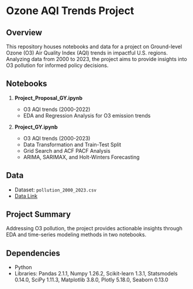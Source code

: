 # Ozone AQI Trends Project

## Overview

This repository houses notebooks and data for a project on Ground-level Ozone (O3) Air Quality Index (AQI) trends in impactful U.S. regions. Analyzing data from 2000 to 2023, the project aims to provide insights into O3 pollution for informed policy decisions.

## Notebooks

1. **Project_Proposal_GY.ipynb**
   - O3 AQI trends (2000-2022)
   - EDA and Regression Analysis for O3 emission trends

2. **Project_GY.ipynb**
   - O3 AQI trends (2000-2023)
   - Data Transformation and Train-Test Split
   - Grid Search and ACF PACF Analysis
   - ARIMA, SARIMAX, and Holt-Winters Forecasting

## Data
- Dataset: `pollution_2000_2023.csv`
- [Data Link](https://www.kaggle.com/datasets/guslovesmath/us-pollution-data-200-to-2022/data)

## Project Summary
Addressing O3 pollution, the project provides actionable insights through EDA and time-series modeling methods in two notebooks.

## Dependencies

- Python
- Libraries: Pandas 2.1.1, Numpy 1.26.2, Scikit-learn 1.3.1, Statsmodels 0.14.0, SciPy 1.11.3, Matplotlib 3.8.0, Plotly 5.18.0, Seaborn 0.13.0
